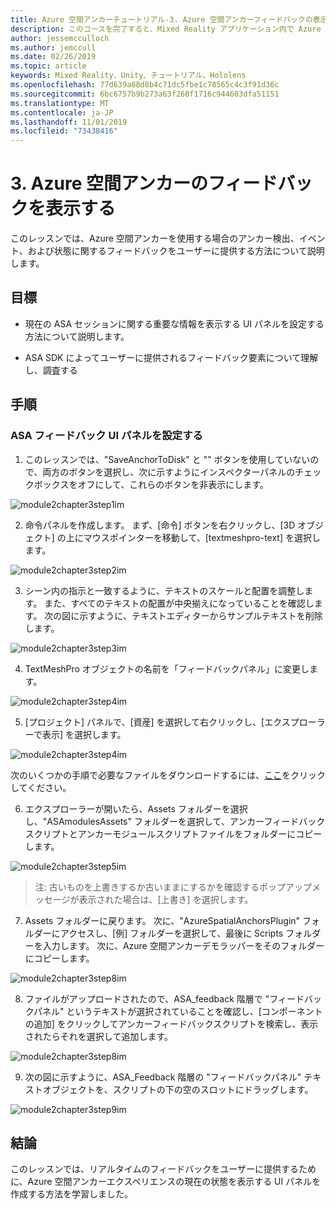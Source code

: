 ```yaml
---
title: Azure 空間アンカーチュートリアル-3. Azure 空間アンカーフィードバックの表示
description: このコースを完了すると、Mixed Reality アプリケーション内で Azure 顔認識を実装する方法を学習することができます。
author: jessemcculloch
ms.author: jemccull
ms.date: 02/26/2019
ms.topic: article
keywords: Mixed Reality、Unity、チュートリアル、Hololens
ms.openlocfilehash: 77d639a88d8b4c71dc5fbe1c78565c4c3f91d36c
ms.sourcegitcommit: 6bc6757b9b273a63f260f1716c944603dfa51151
ms.translationtype: MT
ms.contentlocale: ja-JP
ms.lasthandoff: 11/01/2019
ms.locfileid: "73438416"
---
```

# <a name="3-displaying-azure-spatial-anchor-feedback"></a>3. Azure 空間アンカーのフィードバックを表示する

このレッスンでは、Azure 空間アンカーを使用する場合のアンカー検出、イベント、および状態に関するフィードバックをユーザーに提供する方法について説明します。

## <a name="objectives"></a>目標

* 現在の ASA セッションに関する重要な情報を表示する UI パネルを設定する方法について説明します。

* ASA SDK によってユーザーに提供されるフィードバック要素について理解し、調査する

## <a name="instructions"></a>手順

### <a name="set-up-asa-feedback-ui-panel"></a>ASA フィードバック UI パネルを設定する

1. このレッスンでは、"SaveAnchorToDisk" と "" ボタンを使用していないので、両方のボタンを選択し、次に示すようにインスペクターパネルのチェックボックスをオフにして、これらのボタンを非表示にします。
   

![module2chapter3step1im](images/module2chapter3step1im.PNG)

2. 命令パネルを作成します。 まず、[命令] ボタンを右クリックし、[3D オブジェクト] の上にマウスポインターを移動して、[textmeshpro-text] を選択します。

![module2chapter3step2im](images/module2chapter3step2im.PNG)

3. シーン内の指示と一致するように、テキストのスケールと配置を調整します。 また、すべてのテキストの配置が中央揃えになっていることを確認します。 次の図に示すように、テキストエディターからサンプルテキストを削除します。

![module2chapter3step3im](images/module2chapter3step3im.PNG)

4. TextMeshPro オブジェクトの名前を「フィードバックパネル」に変更します。
   

![module2chapter3step4im](images/module2chapter3step4im.PNG)

5. [プロジェクト] パネルで、[資産] を選択して右クリックし、[エクスプローラーで表示] を選択します。
   

![module2chapter3step4im](images/module2chapter3step5im.PNG)

次のいくつかの手順で必要なファイルをダウンロードするには、[ここ](https://onedrive.live.com/?authkey=%21ABXEC8PvyQu8Qd8&id=5B7335C4342BCB0E%21395636&cid=5B7335C4342BCB0E)をクリックしてください。

6. エクスプローラーが開いたら、Assets フォルダーを選択し、"ASAmodulesAssets" フォルダーを選択して、アンカーフィードバックスクリプトとアンカーモジュールスクリプトファイルをフォルダーにコピーします。 

![module2chapter3step5im](images/module2chapter3step6im.PNG)

> 注: 古いものを上書きするか古いままにするかを確認するポップアップメッセージが表示された場合は、[上書き] を選択します。

7. Assets フォルダーに戻ります。 次に、"AzureSpatialAnchorsPlugin" フォルダーにアクセスし、[例] フォルダーを選択して、最後に Scripts フォルダーを入力します。 次に、Azure 空間アンカーデモラッパーをそのフォルダーにコピーします。 

![module2chapter3step8im](images/module2chapter3step7im.PNG)

8. ファイルがアップロードされたので、ASA_feedback 階層で "フィードバックパネル" というテキストが選択されていることを確認し、[コンポーネントの追加] をクリックしてアンカーフィードバックスクリプトを検索し、表示されたらそれを選択して追加します。 

![module2chapter3step8im](images/module2chapter3step8im.PNG)

9. 次の図に示すように、ASA_Feedback 階層の "フィードバックパネル" テキストオブジェクトを、スクリプトの下の空のスロットにドラッグします。 

![module2chapter3step9im](images/module2chapter3step9im.PNG)

## <a name="congratulations"></a>結論

このレッスンでは、リアルタイムのフィードバックをユーザーに提供するために、Azure 空間アンカーエクスペリエンスの現在の状態を表示する UI パネルを作成する方法を学習しました。


